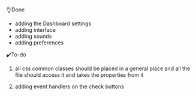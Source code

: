 👌Done 

- adding the Dashboard settings 
- adding interface 
- adding sounds 
- adding preferences 

✔️To-do

1. all css common classes should be placed in a general place and all the file should access it and takes the properties from it 

2. adding event handlers on the check buttons 

   

 

 

